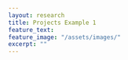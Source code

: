 ```yaml
---
layout: research
title: Projects Example 1
feature_text: 
feature_image: "/assets/images/"
excerpt: ""
---
```

